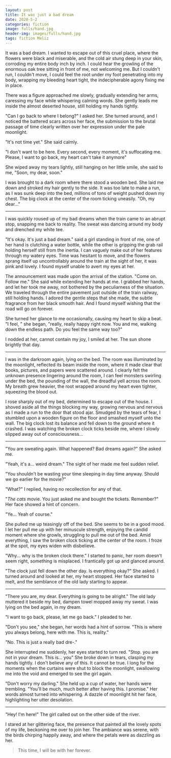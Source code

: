 ```yaml
---
layout: post
title: It was just a bad dream
date: 2020-5-2
categories: fiction
image: fulls/hand.jpg
header-img: images/fulls/hand.jpg
tags: fiction Meliz
---
```


It was a bad dream. I wanted to escape out of this cruel place, where the flowers were black and miserable, and the cold air stung deep in your skin, corroding my entire body inch by inch. I could hear the growling of the enormous oak tree sitting in front of me, not welcoming me. But I couldn't run, I couldn't move, I could feel the root under my foot penetrating into my body, wrapping my bleeding heart tight, the indecipherable agony fixing me in place. 

There was a figure approached me slowly, gradually extending her arms,
caressing my face while whispering calming words. She gently leads me inside the almost deserted house, still holding my hands tightly.

"Can I go back to where I belong?" I asked her. She turned around, and I noticed the battered scars across her face, the submission to the brutal passage of time clearly written over her expression under the pale moonlight.

"It's not time yet." She said calmly.

"I don't want to be here. Every second, every moment, it's suffocating me. Please, I want to go back, my heart can't take it anymore"

She wiped away my tears lightly, still hanging on her little smile, she said to me, "Soon, my dear, soon."

I was brought to a dark room where there stood a wooden bed. She laid me down and stroked my hair gently to the side. It was too late to make a run, as I was sunk deep into the bed, millions of tons of weight pushed down my chest. The big clock at the center of the room ticking uneasily. "Oh, my dear..."

---

I was quickly roused up of my bad dreams when the train came to an abrupt stop, snapping me back to reality. The sweat was dancing around my body and drenched my white tee. 

"It's okay. It's just a bad dream." said a girl standing in front of me, one of her hand is clutching a water bottle, while the other is gripping the grab rail holding herself still from the inertia. I can vaguely make out of her features through my watery eyes. Time was hesitant to move, and the flowers sprang itself up uncontrollably around the train at the sight of her, it was pink and lovely. I found myself unable to avert my eyes at her.

The announcement was made upon the arrival of the station. "Come on. Follow me." She said while extending her hands at me. I grabbed her hands, and let her took me away, not bothered by the peculiarness of the situation. We traveled through the entire pavement just outside of the train railway, still holding hands. I adored the gentle steps that she made, the subtle fragrance from her black smooth hair. And I found myself wishing that the road will go on forever.

She turned her glance to me occasionally, causing my heart to skip a beat. "I feel, " she began, "really, really happy right now. You and me, walking down the endless path. Do you feel the same way too?"

I nodded at her, cannot contain my joy, I smiled at her. The sun shone brightly that day.

---

I was in the darkroom again, lying on the bed. The room was illuminated by the moonlight, reflected its beam inside the room, where it made clear that books, pictures, and papers were scattered around. I clearly felt the unknown presence lingering around the room, I can feel monsters swirling under the bed, the pounding of the wall, the dreadful yell across the room. My breath grew heavier, the root wrapped around my heart even tighter, squeezing the blood out. 

I rose sharply out of my bed, determined to escape out of the house. I shoved aside all the
things blocking my way, growing nervous and nervous as I made a run to the door that stood ajar. Smudged by the tears of fear, I stumbled upon a wooden figure on the floor and smashed myself unto the wall. The big clock lost its balance and fell down to the ground where it crashed. I was watching the broken clock ticks beside me, where I slowly slipped away out of consciousness...

---

"You are sweating again. What happened? Bad dreams again?" She asked me.

"Yeah, it's a... weird dream." The sight of her made me feel sudden relief. 

"You shouldn't be wasting your time sleeping in day time anyway. Should we go earlier for the movie?"

"What?" I replied, having no recollection for any of that.

"*The cats* movie. You just asked me and bought the tickets. Remember?" Her face showed a hint of concern.

"Ye... Yeah of course."

She pulled me up teasingly off of the bed. She seems to be in a good mood. I let her pull me up with her minuscule strength, enjoying the candid moment where she growls, struggling to pull me out of the bed. Amid everything, I saw the broken clock ticking at the center of the room. I froze at the spot, my eyes widen with disbelieve.

"Why... why is the broken clock there." I started to panic, her room doesn't seem right, something is misplaced. I frantically got up and glanced around.

"The clock just fell down the other day. Is everything okay?" She asked. I turned around and looked at her, my heart stopped. Her face started to melt, and the semblance of the old lady starting to appear.

---

"There you are, my dear. Everything is going to be alright." The old lady muttered it beside my bed, dampen towel mopped away my sweat. I was lying on the bed again, in my dream.

"I want to go back, please, let me go back." I pleaded to her.

"Don't you see," she began, her words had a hint of sorrow. "This is where you always belong, here with me. This is, reality."

"No. This is just a really bad dre-."

She interrupted me suddenly, her eyes started to turn red. "Stop. you are not in your dream. This is... you" She broke down in tears, clasping my hands tightly. I don't believe any of this. It cannot be true. I long for the moments when the curtains were shut to block the moonlight, swallowing me into the void and emerged to see the girl again.

"Don't worry my darling." She held up a cup of water, her hands were trembling. "You'll be much, much better after having this. I promise." Her words almost turned into whispering. A dazzle of moonlight hit her face, highlighting her utter desolation.

---

"Hey! I'm here!" The girl called out on the other side of the river.

I stared at her glittering face, the presence that painted all the lovely spots of my life, beckoning me over to join her. The ambiance was serene, with the birds chirping happily away, and where the petals were as dazzling as her.

> This time, I will be with her forever.

